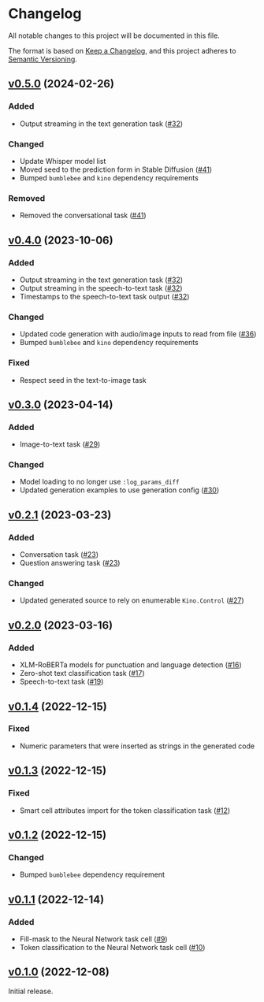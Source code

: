 # Changelog

All notable changes to this project will be documented in this file.

The format is based on [Keep a Changelog](https://keepachangelog.com/en/1.0.0/),
and this project adheres to [Semantic Versioning](https://semver.org/spec/v2.0.0.html).

## [v0.5.0](https://github.com/livebook-dev/kino_bumblebee/tree/v0.5.0) (2024-02-26)

### Added

* Output streaming in the text generation task ([#32](https://github.com/livebook-dev/kino_bumblebee/pull/32))

### Changed

* Update Whisper model list
* Moved seed to the prediction form in Stable Diffusion ([#41](https://github.com/livebook-dev/kino_bumblebee/pull/41))
* Bumped `bumblebee` and `kino` dependency requirements

### Removed

* Removed the conversational task ([#41](https://github.com/livebook-dev/kino_bumblebee/pull/41))

## [v0.4.0](https://github.com/livebook-dev/kino_bumblebee/tree/v0.4.0) (2023-10-06)

### Added

* Output streaming in the text generation task ([#32](https://github.com/livebook-dev/kino_bumblebee/pull/32))
* Output streaming in the speech-to-text task ([#32](https://github.com/livebook-dev/kino_bumblebee/pull/34))
* Timestamps to the speech-to-text task output ([#32](https://github.com/livebook-dev/kino_bumblebee/pull/34))

### Changed

* Updated code generation with audio/image inputs to read from file ([#36](https://github.com/livebook-dev/kino_bumblebee/pull/36))
* Bumped `bumblebee` and `kino` dependency requirements

### Fixed

* Respect seed in the text-to-image task

## [v0.3.0](https://github.com/livebook-dev/kino_bumblebee/tree/v0.3.0) (2023-04-14)

### Added

* Image-to-text task ([#29](https://github.com/livebook-dev/kino_bumblebee/pull/29))

### Changed

* Model loading to no longer use `:log_params_diff`
* Updated generation examples to use generation config ([#30](https://github.com/livebook-dev/kino_bumblebee/pull/30))

## [v0.2.1](https://github.com/livebook-dev/kino_bumblebee/tree/v0.2.1) (2023-03-23)

### Added

* Conversation task ([#23](https://github.com/livebook-dev/kino_bumblebee/pull/23))
* Question answering task ([#23](https://github.com/livebook-dev/kino_bumblebee/pull/23))

### Changed

* Updated generated source to rely on enumerable `Kino.Control` ([#27](https://github.com/livebook-dev/kino_bumblebee/pull/27))

## [v0.2.0](https://github.com/livebook-dev/kino_bumblebee/tree/v0.2.0) (2023-03-16)

### Added

* XLM-RoBERTa models for punctuation and language detection ([#16](https://github.com/livebook-dev/kino_bumblebee/pull/16))
* Zero-shot text classification task ([#17](https://github.com/livebook-dev/kino_bumblebee/pull/17))
* Speech-to-text task ([#19](https://github.com/livebook-dev/kino_bumblebee/pull/19))

## [v0.1.4](https://github.com/livebook-dev/kino_bumblebee/tree/v0.1.4) (2022-12-15)

### Fixed

* Numeric parameters that were inserted as strings in the generated code

## [v0.1.3](https://github.com/livebook-dev/kino_bumblebee/tree/v0.1.3) (2022-12-15)

### Fixed

* Smart cell attributes import for the token classification task ([#12](https://github.com/livebook-dev/kino_bumblebee/pull/12))

## [v0.1.2](https://github.com/livebook-dev/kino_bumblebee/tree/v0.1.2) (2022-12-15)

### Changed

* Bumped `bumblebee` dependency requirement

## [v0.1.1](https://github.com/livebook-dev/kino_bumblebee/tree/v0.1.1) (2022-12-14)

### Added

* Fill-mask to the Neural Network task cell ([#9](https://github.com/livebook-dev/kino_bumblebee/pull/9))
* Token classification to the Neural Network task cell ([#10](https://github.com/livebook-dev/kino_bumblebee/pull/10))

## [v0.1.0](https://github.com/livebook-dev/kino_bumblebee/tree/v0.1.0) (2022-12-08)

Initial release.
